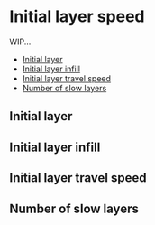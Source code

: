 # Initial layer speed

WIP...
- [Initial layer](#initial-layer)
- [Initial layer infill](#initial-layer-infill)
- [Initial layer travel speed](#initial-layer-travel-speed)
- [Number of slow layers](#number-of-slow-layers)

## Initial layer

## Initial layer infill

## Initial layer travel speed

## Number of slow layers
